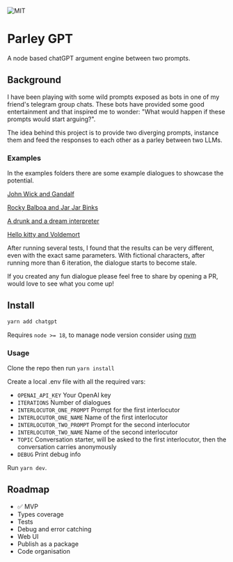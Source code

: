 ![MIT](https://img.shields.io/github/license/0plus1/parleyGPT)

# Parley GPT
A node based chatGPT argument engine between two prompts.

## Background
I have been playing with some wild prompts exposed as bots in one of my friend's telegram group chats.
These bots have provided some good entertainment and that inspired me to wonder: "What would happen if these prompts would start arguing?".

The idea behind this project is to provide two diverging prompts, instance them and feed the responses to each other as a parley between two LLMs.

### Examples
In the examples folders there are some example dialogues to showcase the potential.

[John Wick and Gandalf](./examples/wick-and-gandalf.md)

[Rocky Balboa and Jar Jar Binks](./examples/rocky-and-binks.md)

[A drunk and a dream interpreter](./examples/drunken-dreams.md)

[Hello kitty and Voldemort](./examples/hellokitty-and-voldemort.md)

After running several tests, I found that the results can be very different, even with the exact same parameters.
With fictional characters, after running more than 6 iteration, the dialogue starts to become stale.

If you created any fun dialogue please feel free to share by opening a PR, would love to see what you come up!

## Install

```bash
yarn add chatgpt
```

Requires `node >= 18`, to manage node version consider using [nvm](https://github.com/nvm-sh/nvm)

### Usage

Clone the repo then run `yarn install`

Create a local .env file with all the required vars:

* `OPENAI_API_KEY` Your OpenAI key
* `ITERATIONS` Number of dialogues
* `INTERLOCUTOR_ONE_PROMPT` Prompt for the first interlocutor
* `INTERLOCUTOR_ONE_NAME` Name of the first interlocutor
* `INTERLOCUTOR_TWO_PROMPT` Prompt for the second interlocutor
* `INTERLOCUTOR_TWO_NAME` Name of the second interlocutor
* `TOPIC` Conversation starter, will be asked to the first interlocutor, then the conversation carries anonymously
* `DEBUG` Print debug info

Run `yarn dev`.

## Roadmap

- ✅ MVP
- Types coverage
- Tests
- Debug and error catching
- Web UI
- Publish as a package
- Code organisation